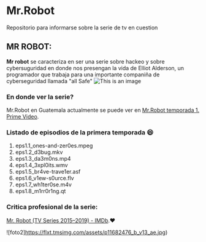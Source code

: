 # Mr.Robot
Repositorio para informarse sobre la serie de tv en cuestion
## MR ROBOT:
**Mr robot** se caracteriza en ser una serie sobre hackeo y sobre cybersuguridad en donde nos presengan la vida de Elliot Alderson, un programador que trabaja para una importante companiña de cyberseguridad llamada "all Safe"
![This is an image](https://myoctocat.com/assets/images/base-octocat.svg)

### En donde ver la serie?  
Mr.Robot en Guatemala actualmente se puede ver en [Mr.Robot temporada 1. Prime Video](https://www.primevideo.com/detail/0ND5POOAYD6A4THTH7C1TD3TYE/ref=atv_dp_season_select_s1?language=es_ES).


### Listado de episodios de la primera temporada :smile:
1. eps1.1_ones-and-zer0es.mpeg
2. eps1.2_d3bug.mkv
3. eps1.3_da3m0ns.mp4
4. eps1.4_3xpl0its.wmv
5. eps1.5_br4ve-trave1er.asf
6. eps1.6_v1ew-s0urce.flv
7. eps1.7_wh1ter0se.m4v
8. eps1.8_m1rr0r1ng.qt


### Critica profesional de la serie:
[Mr. Robot (TV Series 2015–2019) - IMDb](https://www.imdb.com/title/tt4158110/).&#x2764;


![foto2]https://flxt.tmsimg.com/assets/p11682476_b_v13_ae.jpg)